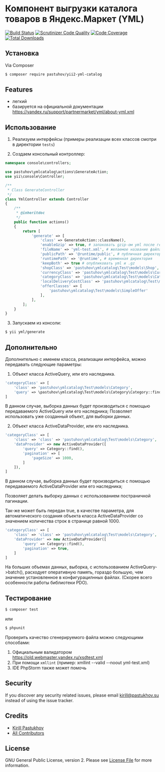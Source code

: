 # Компонент выгрузки каталога товаров в Яндекс.Маркет (YML)

[![Build Status](https://travis-ci.org/pastuhov/yii2-yml-catalog.svg)](https://travis-ci.org/pastuhov/yii2-yml-catalog)
[![Scrutinizer Code Quality](https://scrutinizer-ci.com/g/pastuhov/yii2-yml-catalog/badges/quality-score.png?b=master)](https://scrutinizer-ci.com/g/pastuhov/yii2-yml-catalog/?branch=master)
[![Code Coverage](https://scrutinizer-ci.com/g/pastuhov/yii2-yml-catalog/badges/coverage.png?b=master)](https://scrutinizer-ci.com/g/pastuhov/yii2-yml-catalog/?branch=master)
[![Total Downloads](https://poser.pugx.org/pastuhov/yii2-yml-catalog/downloads)](https://packagist.org/packages/pastuhov/yii2-yml-catalog)

## Установка

Via Composer

``` bash
$ composer require pastuhov/yii2-yml-catalog
```

## Features

* легкий
* базируется на официальной документации https://yandex.ru/support/partnermarket/yml/about-yml.xml

## Использование

1. Реализуем интерфейсы (примеры реализации всех классов смотри в директории `tests`)

2. Создаем консольный контроллер:
```php
namespace console\controllers;

use pastuhov\ymlcatalog\actions\GenerateAction;
use yii\console\Controller;

/**
 * Class GenerateController
 */
class YmlController extends Controller
{
    /**
     * @inheritdoc
     */
    public function actions()
    {
        return [
            'generate' => [
                'class' => GenerateAction::className(),
                'enableGzip' => true, # запаковать gzip-ом yml после генерации
                'fileName' => 'yml-test.xml', # желаемое название файла
                'publicPath' => '@runtime/public', # публичная директория (обычно корень веб сервера)
                'runtimePath' => '@runtime', # временная директория
                'keepBoth' => true # опубликовать yml и .gz
                'shopClass' => 'pastuhov\ymlcatalog\Test\models\Shop',
                'currencyClass' => 'pastuhov\ymlcatalog\Test\models\Currency',
                'categoryClass' => 'pastuhov\ymlcatalog\Test\models\Category',
                'localDeliveryCostClass' => 'pastuhov\ymlcatalog\Test\models\LocalDeliveryCost',
                'offerClasses' => [
                    'pastuhov\ymlcatalog\Test\models\SimpleOffer'
                ],
            ],
        ];
    }
}
```
3. Запускаем из консоли:
```bash
$ yii yml/generate
```

## Дополнительно

Дополнительно с именем класса, реализации интерфейса, можно передавать следующие параметры:
1. Объект класса ActiveQuery, или его наследника.
```php
'categoryClass' => [
    'class' => 'pastuhov\ymlcatalog\Test\models\Category',
    'query' => \pastuhov\ymlcatalog\Test\models\Category\Category::find(),
]
```
В данном случае, выборка данных будет производиться с помощью передаваемого ActiveQuery или его наследника;
Позволяет использовать уже созданный объект, для выборки данных.

2. Объект класса ActiveDataProvider, или его наследника.
```php
'categoryClass' => [
    'class' => 'class' => 'pastuhov\ymlcatalog\Test\models\Category',
    'dataProvider' => new ActiveDataProvider([
        'query' => Category::find(),
        'pagination' => [
            'pageSize' => 1000,
        ]
    ]),
]
```
В данном случае, выборка данных будет производиться с помощью передаваемого ActiveDataProvider или его наследника;

Позволяет делать выборку данных с использованием постраничной пагинации.

Так-же может быть передан true, в качестве параметра, для автоматического создания объекта класса ActiveDataProvider 
со значением количества строк в странице равной 1000.
```php
'categoryClass' => [
    'class' => 'class' => 'pastuhov\ymlcatalog\Test\models\Category',
    'dataProvider' => new ActiveDataProvider([
        'query' => Category::find(),
        'pagination' => true,
    ]
]
```
На больших объемах данных, выборка, с использованием ActiveQuery->batch(), расходует оперативную память, 
гораздо большую, чем значение установленное в конфигурацилнных файлах. (Скорее всего особенности работы библиотеки PDO).

## Тестирование

```bash
$ composer test
```
или
```bash
$ phpunit
```
Проверить качество сгенерируемого файла можно следующими способами:
1. Официальным валидатором https://old.webmaster.yandex.ru/xsdtest.xml 
2. При помощи `xmllint` (пример: xmllint --valid --noout yml-test.xml)
3. IDE PhpStorm также может помочь

## Security

If you discover any security related issues, please email kirill@pastukhov.su instead of using the issue tracker.

## Credits

- [Kirill Pastukhov](https://github.com/pastuhov)
- [All Contributors](../../contributors)

## License

GNU General Public License, version 2. Please see [License File](LICENSE) for more information.
